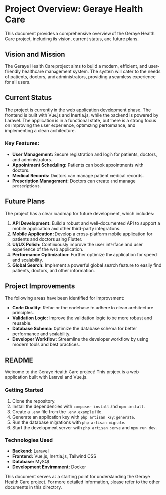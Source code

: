 
# Project Overview: Geraye Health Care

This document provides a comprehensive overview of the Geraye Health Care project, including its vision, current status, and future plans.

## Vision and Mission

The Geraye Health Care project aims to build a modern, efficient, and user-friendly healthcare management system. The system will cater to the needs of patients, doctors, and administrators, providing a seamless experience for all users.

## Current Status

The project is currently in the web application development phase. The frontend is built with Vue.js and Inertia.js, while the backend is powered by Laravel. The application is in a functional state, but there is a strong focus on improving the user experience, optimizing performance, and implementing a clean architecture.

### Key Features:

*   **User Management:** Secure registration and login for patients, doctors, and administrators.
*   **Appointment Scheduling:** Patients can book appointments with doctors.
*   **Medical Records:** Doctors can manage patient medical records.
*   **Prescription Management:** Doctors can create and manage prescriptions.

## Future Plans

The project has a clear roadmap for future development, which includes:

1.  **API Development:** Build a robust and well-documented API to support a mobile application and other third-party integrations.
2.  **Mobile Application:** Develop a cross-platform mobile application for patients and doctors using Flutter.
3.  **UI/UX Polish:** Continuously improve the user interface and user experience of the web application.
4.  **Performance Optimization:** Further optimize the application for speed and scalability.
5.  **Global Search:** Implement a powerful global search feature to easily find patients, doctors, and other information.

## Project Improvements

The following areas have been identified for improvement:

*   **Code Quality:** Refactor the codebase to adhere to clean architecture principles.
*   **Validation Logic:** Improve the validation logic to be more robust and reusable.
*   **Database Schema:** Optimize the database schema for better performance and scalability.
*   **Developer Workflow:** Streamline the developer workflow by using modern tools and best practices.

## README

Welcome to the Geraye Health Care project! This project is a web application built with Laravel and Vue.js.

### Getting Started

1.  Clone the repository.
2.  Install the dependencies with `composer install` and `npm install`.
3.  Create a `.env` file from the `.env.example` file.
4.  Generate an application key with `php artisan key:generate`.
5.  Run the database migrations with `php artisan migrate`.
6.  Start the development server with `php artisan serve` and `npm run dev`.

### Technologies Used

*   **Backend:** Laravel
*   **Frontend:** Vue.js, Inertia.js, Tailwind CSS
*   **Database:** MySQL
*   **Development Environment:** Docker

This document serves as a starting point for understanding the Geraye Health Care project. For more detailed information, please refer to the other documents in this directory.
